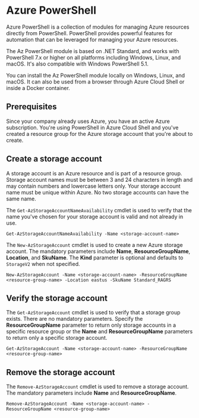 # Azure PowerShell

Azure PowerShell is a collection of modules for managing Azure resources directly from PowerShell.
PowerShell provides powerful features for automation that can be leveraged for managing your Azure
resources.

The Az PowerShell module is based on .NET Standard, and works with PowerShell 7.x or higher on all
platforms including Windows, Linux, and macOS. It's also compatible with Windows PowerShell 5.1.

You can install the Az PowerShell module locally on Windows, Linux, and macOS. It can also be used
from a browser through Azure Cloud Shell or inside a Docker container.


## Prerequisites

Since your company already uses Azure, you have an active Azure subscription. You're using
PowerShell in Azure Cloud Shell and you've created a resource group for the Azure storage account
that you're about to create.

## Create a storage account

A storage account is an Azure resource and is part of a resource group. Storage account names must
be between 3 and 24 characters in length and may contain numbers and lowercase letters only. Your
storage account name must be unique within Azure. No two storage accounts can have the same name.

The `Get-AzStorageAccountNameAvailability` cmdlet is used to verify that the name you've chosen for
your storage account is valid and not already in use.

```azurepowershell
Get-AzStorageAccountNameAvailability -Name <storage-account-name>
```

The `New-AzStorageAccount` cmdlet is used to create a new Azure storage account. The mandatory
parameters include **Name**, **ResourceGroupName**, **Location**, and **SkuName**. The **Kind**
parameter is optional and defaults to `StorageV2` when not specified.

```azurepowershell
New-AzStorageAccount -Name <storage-account-name> -ResourceGroupName <resource-group-name> -Location eastus -SkuName Standard_RAGRS
```

## Verify the storage account

The `Get-AzStorageAccount` cmdlet is used to verify that a storage group exists. There are no
mandatory parameters. Specify the **ResourceGroupName** parameter to return only storage accounts in
a specific resource group or the **Name** and **ResourceGroupName** parameters to return only a
specific storage account.

```azurepowershell
Get-AzStorageAccount -Name <storage-account-name> -ResourceGroupName <resource-group-name>
```

## Remove the storage account

The `Remove-AzStorageAccount` cmdlet is used to remove a storage account. The mandatory
parameters include **Name** and **ResourceGroupName**.

```azurepowershell
Remove-AzStorageAccount -Name <storage-account-name> -ResourceGroupName <resource-group-name>
```